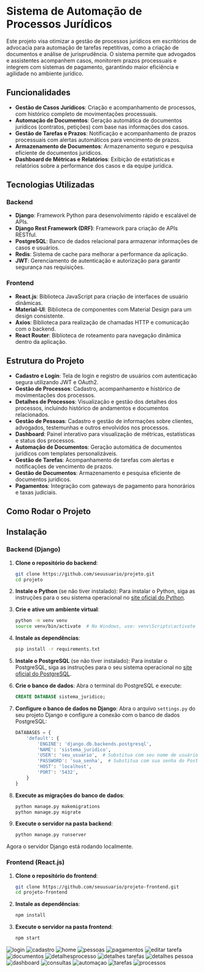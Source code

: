 # Sistema de Automação de Processos Jurídicos

Este projeto visa otimizar a gestão de processos jurídicos em escritórios de advocacia para automação de tarefas repetitivas, como a criação de documentos e análise de jurisprudência. O sistema permite que advogados e assistentes acompanhem casos, monitorem prazos processuais e integrem com sistemas de pagamento, garantindo maior eficiência e agilidade no ambiente jurídico.

## Funcionalidades

- **Gestão de Casos Jurídicos**: Criação e acompanhamento de processos, com histórico completo de movimentações processuais.
- **Automação de Documentos**: Geração automática de documentos jurídicos (contratos, petições) com base nas informações dos casos.
- **Gestão de Tarefas e Prazos**: Notificação e acompanhamento de prazos processuais com alertas automáticos para vencimento de prazos.
- **Armazenamento de Documentos**: Armazenamento seguro e pesquisa eficiente de documentos jurídicos.
- **Dashboard de Métricas e Relatórios**: Exibição de estatísticas e relatórios sobre a performance dos casos e da equipe jurídica.

## Tecnologias Utilizadas

### Backend
- **Django**: Framework Python para desenvolvimento rápido e escalável de APIs.
- **Django Rest Framework (DRF)**: Framework para criação de APIs RESTful.
- **PostgreSQL**: Banco de dados relacional para armazenar informações de casos e usuários.
- **Redis**: Sistema de cache para melhorar a performance da aplicação.
- **JWT**: Gerenciamento de autenticação e autorização para garantir segurança nas requisições.

### Frontend
- **React.js**: Biblioteca JavaScript para criação de interfaces de usuário dinâmicas.
- **Material-UI**: Biblioteca de componentes com Material Design para um design consistente.
- **Axios**: Biblioteca para realização de chamadas HTTP e comunicação com o backend.
- **React Router**: Biblioteca de roteamento para navegação dinâmica dentro da aplicação.


## Estrutura do Projeto

- **Cadastro e Login**: Tela de login e registro de usuários com autenticação segura utilizando JWT e OAuth2.
- **Gestão de Processos**: Cadastro, acompanhamento e histórico de movimentações dos processos.
- **Detalhes de Processos**: Visualização e gestão dos detalhes dos processos, incluindo histórico de andamentos e documentos relacionados.
- **Gestão de Pessoas**: Cadastro e gestão de informações sobre clientes, advogados, testemunhas e outros envolvidos nos processos.
- **Dashboard**: Painel interativo para visualização de métricas, estatísticas e status dos processos.
- **Automação de Documentos**: Geração automática de documentos jurídicos com templates personalizáveis.
- **Gestão de Tarefas**: Acompanhamento de tarefas com alertas e notificações de vencimento de prazos.
- **Gestão de Documentos**: Armazenamento e pesquisa eficiente de documentos jurídicos.
- **Pagamentos**: Integração com gateways de pagamento para honorários e taxas judiciais.

## Como Rodar o Projeto


## Instalação

  ### Backend (Django)

  1. **Clone o repositório do backend**:
     ```bash
     git clone https://github.com/seuusuario/projeto.git
     cd projeto
     ```

  2. **Instale o Python** (se não tiver instalado):
     Para instalar o Python, siga as instruções para o seu sistema operacional no [site oficial do Python](https://www.python.org/downloads/).

  3. **Crie e ative um ambiente virtual**:
     ```bash
     python -m venv venv
     source venv/bin/activate  # No Windows, use: venv\Scripts\activate
     ```

  4. **Instale as dependências**:
     ```bash
     pip install -r requirements.txt
     ```

  5. **Instale o PostgreSQL** (se não tiver instalado):
     Para instalar o PostgreSQL, siga as instruções para o seu sistema operacional no [site oficial do PostgreSQL](https://www.postgresql.org/download/).

  6. **Crie o banco de dados**:
     Abra o terminal do PostgreSQL e execute:
     ```sql
     CREATE DATABASE sistema_juridico;
     ```

  7. **Configure o banco de dados no Django**:
     Abra o arquivo `settings.py` do seu projeto Django e configure a conexão com o banco de dados PostgreSQL:
     ```python
     DATABASES = {
         'default': {
             'ENGINE': 'django.db.backends.postgresql',
             'NAME': 'sistema_juridico',
             'USER': 'seu_usuario',  # Substitua com seu nome de usuário do PostgreSQL
             'PASSWORD': 'sua_senha',  # Substitua com sua senha do PostgreSQL
             'HOST': 'localhost',
             'PORT': '5432',
         }
     }
     ```

  8. **Execute as migrações do banco de dados**:
     ```bash
     python manage.py makemigrations
     python manage.py migrate
     ```

  9. **Execute o servidor na pasta backend**:
     ```bash
     python manage.py runserver
     ```

  Agora o servidor Django está rodando localmente.

  ### Frontend (React.js)

  1. **Clone o repositório do frontend**:
     ```bash
     git clone https://github.com/seuusuario/projeto-frontend.git
     cd projeto-frontend
     ```

  2. **Instale as dependências**:
     ```bash
     npm install
     ```

  3. **Execute o servidor na pasta frontend**:
     ```bash
     npm start
     ```
![login](https://github.com/user-attachments/assets/768b4828-65ec-43a0-9d4c-9040c9290f89)
![cadastro](https://github.com/user-attachments/assets/3a888870-a0b3-4a89-8036-42e58c7880d9)
![home](https://github.com/user-attachments/assets/b53228a8-be12-4344-8673-817d43f36f46)
![pessoas](https://github.com/user-attachments/assets/fd505436-5447-4a91-bb34-15fee072daa4)
![pagamentos](https://github.com/user-attachments/assets/446a39e9-e13f-47c9-a4c1-e153fc1558d5)
![editar tarefa](https://github.com/user-attachments/assets/2b8b7c27-d68e-45d1-b999-a6dfc2d432b2)
![documentos](https://github.com/user-attachments/assets/f268909a-0cab-4bc1-9ed1-2cd38076cdea)
![detalhesprocesso](https://github.com/user-attachments/assets/d9bae4a9-fdb1-46ce-a4af-5c8ea842e0dd)
![detalhes tarefas](https://github.com/user-attachments/assets/5b9279f2-8ab7-4e95-952e-b7943f4a926d)
![detalhes pessoa](https://github.com/user-attachments/assets/cedfd7f7-7067-46f7-a804-c213fa9b7545)
![dashboard](https://github.com/user-attachments/assets/3b82b0f6-daf2-422d-abd6-79e7100a649b)
![consultas](https://github.com/user-attachments/assets/c70b7265-cc15-43bd-b2d3-995d47a0b295)
![automaçao](https://github.com/user-attachments/assets/b5fb3277-eba0-42f2-b852-65c10a6b2cf0)
![tarefas](https://github.com/user-attachments/assets/3fdd8b09-fbcf-4750-a958-6685dad88c0e)
![processos](https://github.com/user-attachments/assets/757b8ee2-4b88-48d1-8b2e-9567e0faa8b3)

